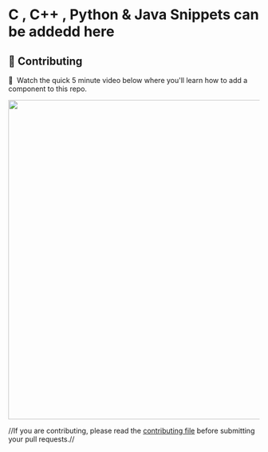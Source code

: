# C , C++ , Python & Java Snippets can be addedd here


## 🤲 Contributing
🍿&nbsp; Watch the quick 5 minute video below where you'll learn how to add a component to this repo.

<a href="https://devdojo.com/episode/hacktoberfest-2020" target="_blank"><img src="https://cdn.devdojo.com/tails/images/hacktoberfest-png.png" width="640"></a>

//If you are contributing, please read the [contributing file](CONTRIBUTING.md) before submitting your pull requests.//
